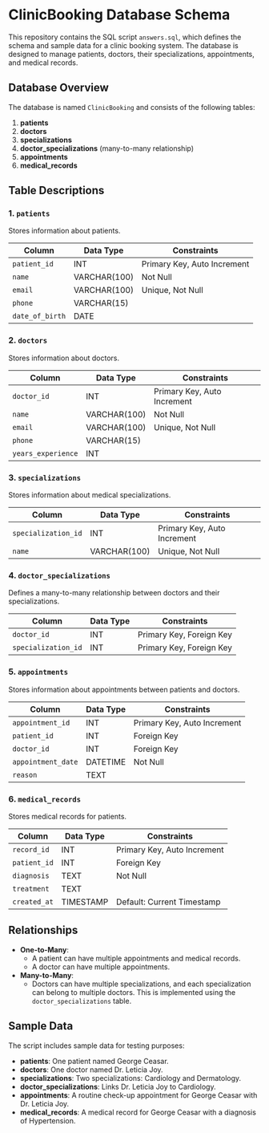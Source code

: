 # ClinicBooking Database Schema

This repository contains the SQL script `answers.sql`, which defines the schema and sample data for a clinic booking system. The database is designed to manage patients, doctors, their specializations, appointments, and medical records.

## Database Overview

The database is named `ClinicBooking` and consists of the following tables:

1. **patients**
2. **doctors**
3. **specializations**
4. **doctor_specializations** (many-to-many relationship)
5. **appointments**
6. **medical_records**

## Table Descriptions

### 1. `patients`
Stores information about patients.

| Column         | Data Type     | Constraints                  |
|----------------|---------------|------------------------------|
| `patient_id`   | INT           | Primary Key, Auto Increment  |
| `name`         | VARCHAR(100)  | Not Null                     |
| `email`        | VARCHAR(100)  | Unique, Not Null             |
| `phone`        | VARCHAR(15)   |                              |
| `date_of_birth`| DATE          |                              |

### 2. `doctors`
Stores information about doctors.

| Column             | Data Type     | Constraints                  |
|--------------------|---------------|------------------------------|
| `doctor_id`        | INT           | Primary Key, Auto Increment  |
| `name`             | VARCHAR(100)  | Not Null                     |
| `email`            | VARCHAR(100)  | Unique, Not Null             |
| `phone`            | VARCHAR(15)   |                              |
| `years_experience` | INT           |                              |

### 3. `specializations`
Stores information about medical specializations.

| Column               | Data Type     | Constraints                  |
|----------------------|---------------|------------------------------|
| `specialization_id`  | INT           | Primary Key, Auto Increment  |
| `name`               | VARCHAR(100)  | Unique, Not Null             |

### 4. `doctor_specializations`
Defines a many-to-many relationship between doctors and their specializations.

| Column               | Data Type     | Constraints                  |
|----------------------|---------------|------------------------------|
| `doctor_id`          | INT           | Primary Key, Foreign Key     |
| `specialization_id`  | INT           | Primary Key, Foreign Key     |

### 5. `appointments`
Stores information about appointments between patients and doctors.

| Column               | Data Type     | Constraints                  |
|----------------------|---------------|------------------------------|
| `appointment_id`     | INT           | Primary Key, Auto Increment  |
| `patient_id`         | INT           | Foreign Key                  |
| `doctor_id`          | INT           | Foreign Key                  |
| `appointment_date`   | DATETIME      | Not Null                     |
| `reason`             | TEXT          |                              |

### 6. `medical_records`
Stores medical records for patients.

| Column               | Data Type     | Constraints                  |
|----------------------|---------------|------------------------------|
| `record_id`          | INT           | Primary Key, Auto Increment  |
| `patient_id`         | INT           | Foreign Key                  |
| `diagnosis`          | TEXT          | Not Null                     |
| `treatment`          | TEXT          |                              |
| `created_at`         | TIMESTAMP     | Default: Current Timestamp   |

## Relationships

- **One-to-Many**: 
  - A patient can have multiple appointments and medical records.
  - A doctor can have multiple appointments.
- **Many-to-Many**:
  - Doctors can have multiple specializations, and each specialization can belong to multiple doctors. This is implemented using the `doctor_specializations` table.

## Sample Data

The script includes sample data for testing purposes:

- **patients**: One patient named George Ceasar.
- **doctors**: One doctor named Dr. Leticia Joy.
- **specializations**: Two specializations: Cardiology and Dermatology.
- **doctor_specializations**: Links Dr. Leticia Joy to Cardiology.
- **appointments**: A routine check-up appointment for George Ceasar with Dr. Leticia Joy.
- **medical_records**: A medical record for George Ceasar with a diagnosis of Hypertension.


